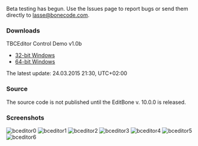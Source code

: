 Beta testing has begun. Use the Issues page to report bugs or send them directly to lasse@bonecode.com.

<h3>Downloads</h3>

TBCEditor Control Demo v1.0b 

  * <a href="http://www.bonecode.com/downloads/BCEditorComponentDemo32.zip">32-bit Windows</a>
  * <a href="http://www.bonecode.com/downloads/BCEditorComponentDemo64.zip">64-bit Windows</a>

The latest update: 24.03.2015 21:30, UTC+02:00

<h3>Source</h3>

The source code is not published until the EditBone v. 10.0.0 is released.

<h3>Screenshots</h3>

![bceditor0](https://cloud.githubusercontent.com/assets/11475177/6811010/6dece51c-d26d-11e4-8857-38f4bd50a93f.png)
![bceditor1](https://cloud.githubusercontent.com/assets/11475177/6768862/98ca6532-d08a-11e4-9651-deccf27f3375.png)
![bceditor2](https://cloud.githubusercontent.com/assets/11475177/6768863/9a597654-d08a-11e4-8c97-80e8b100a4bf.png)
![bceditor3](https://cloud.githubusercontent.com/assets/11475177/6768864/9be03f08-d08a-11e4-8add-fd31a63a67c3.png)
![bceditor4](https://cloud.githubusercontent.com/assets/11475177/6768866/a0039a08-d08a-11e4-8e3f-a49051daebf4.png)
![bceditor5](https://cloud.githubusercontent.com/assets/11475177/6768868/a2c645d8-d08a-11e4-9c7d-1112a13b7918.png)
![bceditor6](https://cloud.githubusercontent.com/assets/11475177/6768869/a469fb00-d08a-11e4-8ad1-4505b4ee5610.png)


